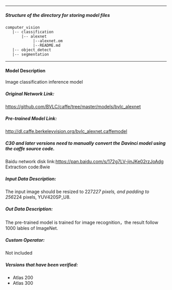 *******************************************************************************
##### Structure of the directory for storing model files
```
computer_vision
   |-- classification   
       |-- alexnet
            |--alexnet.om
            |--README.md            
   |-- object_detect   
   |-- segmentation
```
*******************************************************************************
#### Model Description

Image classification inference model

##### Original Network Link:

https://github.com/BVLC/caffe/tree/master/models/bvlc_alexnet

##### Pre-trained Model Link:

http://dl.caffe.berkeleyvision.org/bvlc_alexnet.caffemodel

##### C30 and later versions need to manually convert the Davinci model using the caffe source code.

Baidu network disk link:https://pan.baidu.com/s/172g7LV-jinJKe02rzJoAdg Extraction code:8wie

##### Input Data Description:

The input image should be resized to 227*227 pixels, and padding to 256*224 pixels, YUV420SP_U8.

##### Out Data Description:

The pre-trained model is trained for image recognition，the result follow 1000 lables of ImageNet.

##### Custom Operator:

Not included

##### Versions that have been verified: 

- Atlas 200
- Atlas 300
